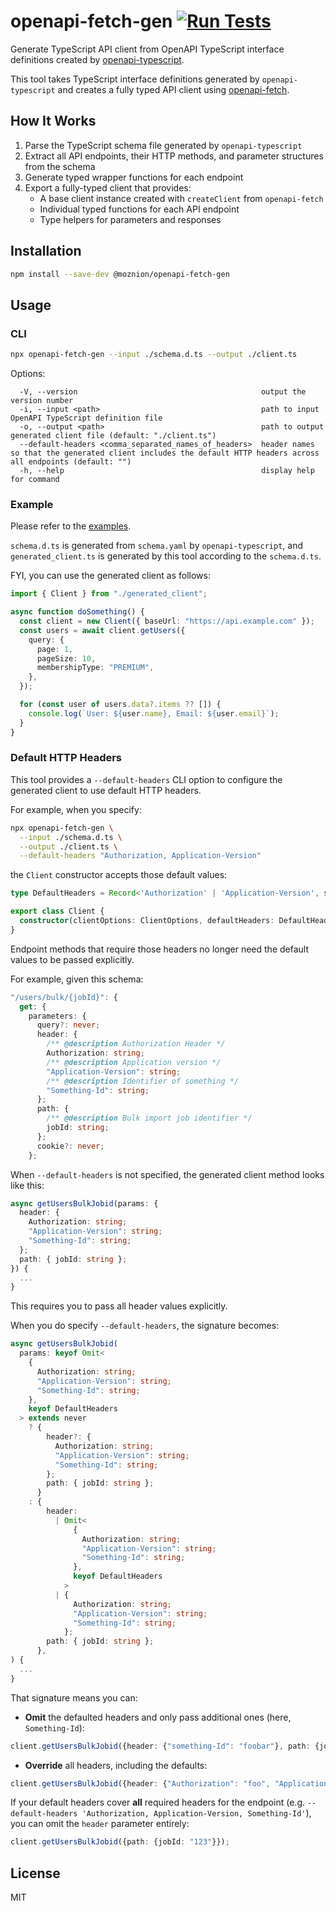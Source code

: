 # openapi-fetch-gen [![Run Tests](https://github.com/moznion/openapi-fetch-gen/actions/workflows/test.yml/badge.svg)](https://github.com/moznion/openapi-fetch-gen/actions/workflows/test.yml)

Generate TypeScript API client from OpenAPI TypeScript interface definitions created by [openapi-typescript](https://github.com/openapi-ts/openapi-typescript).

This tool takes TypeScript interface definitions generated by `openapi-typescript` and creates a fully typed API client using [openapi-fetch](https://github.com/openapi-ts/openapi-typescript/tree/main/packages/openapi-fetch).

## How It Works

1. Parse the TypeScript schema file generated by `openapi-typescript`
2. Extract all API endpoints, their HTTP methods, and parameter structures from the schema
3. Generate typed wrapper functions for each endpoint
4. Export a fully-typed client that provides:
   - A base client instance created with `createClient` from `openapi-fetch`
   - Individual typed functions for each API endpoint
   - Type helpers for parameters and responses

## Installation

```bash
npm install --save-dev @moznion/openapi-fetch-gen
```

## Usage

### CLI

```bash
npx openapi-fetch-gen --input ./schema.d.ts --output ./client.ts
```

Options:

```
  -V, --version                                         output the version number
  -i, --input <path>                                    path to input OpenAPI TypeScript definition file
  -o, --output <path>                                   path to output generated client file (default: "./client.ts")
  --default-headers <comma_separated_names_of_headers>  header names so that the generated client includes the default HTTP headers across all endpoints (default: "")
  -h, --help                                            display help for command
```

### Example

Please refer to the [examples](./examples/).

`schema.d.ts` is generated from `schema.yaml` by `openapi-typescript`, and `generated_client.ts` is generated by this tool according to the `schema.d.ts`.

FYI, you can use the generated client as follows:

```typescript
import { Client } from "./generated_client";

async function doSomething() {
  const client = new Client({ baseUrl: "https://api.example.com" });
  const users = await client.getUsers({
    query: {
      page: 1,
      pageSize: 10,
      membershipType: "PREMIUM",
    },
  });

  for (const user of users.data?.items ?? []) {
    console.log(`User: ${user.name}, Email: ${user.email}`);
  }
}
```

### Default HTTP Headers

This tool provides a `--default-headers` CLI option to configure the generated client to use default HTTP headers.

For example, when you specify:

```bash
npx openapi-fetch-gen \
  --input ./schema.d.ts \
  --output ./client.ts \
  --default-headers "Authorization, Application-Version"
```

the `Client` constructor accepts those default values:

```typescript
type DefaultHeaders = Record<'Authorization' | 'Application-Version', string>;

export class Client {
  constructor(clientOptions: ClientOptions, defaultHeaders: DefaultHeaders) { ... }
}
```

Endpoint methods that require those headers no longer need the default values to be passed explicitly.

For example, given this schema:

```typescript
"/users/bulk/{jobId}": {
  get: {
    parameters: {
      query?: never;
      header: {
        /** @description Authorization Header */
        Authorization: string;
        /** @description Application version */
        "Application-Version": string;
        /** @description Identifier of something */
        "Something-Id": string;
      };
      path: {
        /** @description Bulk import job identifier */
        jobId: string;
      };
      cookie?: never;
    };
```

When `--default-headers` is not specified, the generated client method looks like this:

```typescript
async getUsersBulkJobid(params: {
  header: {
    Authorization: string;
    "Application-Version": string;
    "Something-Id": string;
  };
  path: { jobId: string };
}) {
  ...
}
```

This requires you to pass all header values explicitly.

When you do specify `--default-headers`, the signature becomes:

```typescript
async getUsersBulkJobid(
  params: keyof Omit<
    {
      Authorization: string;
      "Application-Version": string;
      "Something-Id": string;
    },
    keyof DefaultHeaders
  > extends never
    ? {
        header?: {
          Authorization: string;
          "Application-Version": string;
          "Something-Id": string;
        };
        path: { jobId: string };
      }
    : {
        header:
          | Omit<
              {
                Authorization: string;
                "Application-Version": string;
                "Something-Id": string;
              },
              keyof DefaultHeaders
            >
          | {
              Authorization: string;
              "Application-Version": string;
              "Something-Id": string;
            };
        path: { jobId: string };
      },
) {
  ...
}
```

That signature means you can:

- **Omit** the defaulted headers and only pass additional ones (here, `Something-Id`):

```typescript
client.getUsersBulkJobid({header: {"something-Id": "foobar"}, path: {jobId: "123"}});
```

- **Override** all headers, including the defaults:

```typescript
client.getUsersBulkJobid({header: {"Authorization": "foo", "Application-Version": "bar", "something-Id": "foobar"}, path: {jobId: "123"}});
```

If your default headers cover **all** required headers for the endpoint (e.g. `--default-headers 'Authorization, Application-Version, Something-Id'`), you can omit the `header` parameter entirely:

```typescript
client.getUsersBulkJobid({path: {jobId: "123"}});
```

## License

MIT

